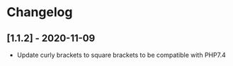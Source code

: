 # Changelog 

## [1.1.2] - 2020-11-09
- Update curly brackets to square brackets to be compatible with PHP7.4
